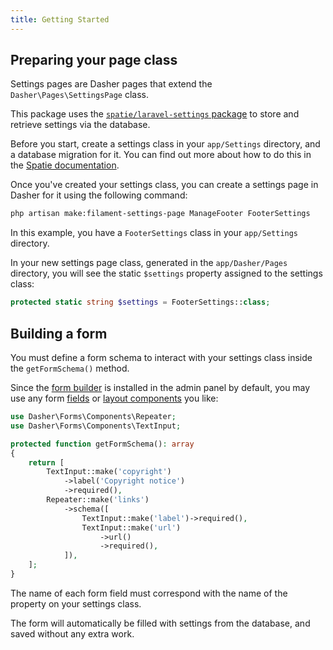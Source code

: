 ```yaml
---
title: Getting Started
---
```


## Preparing your page class

Settings pages are Dasher pages that extend the `Dasher\Pages\SettingsPage` class.

This package uses the [`spatie/laravel-settings` package](https://github.com/spatie/laravel-settings) to store and retrieve settings via the database.

Before you start, create a settings class in your `app/Settings` directory, and a database migration for it. You can find out more about how to do this in the [Spatie documentation](https://github.com/spatie/laravel-settings#usage).

Once you've created your settings class, you can create a settings page in Dasher for it using the following command:

```bash
php artisan make:filament-settings-page ManageFooter FooterSettings
```

In this example, you have a `FooterSettings` class in your `app/Settings` directory.

In your new settings page class, generated in the `app/Dasher/Pages` directory, you will see the static `$settings` property assigned to the settings class:

```php
protected static string $settings = FooterSettings::class;
```

## Building a form

You must define a form schema to interact with your settings class inside the `getFormSchema()` method.

Since the [form builder](/docs/forms) is installed in the admin panel by default, you may use any form [fields](/docs/forms/fields) or [layout components](/docs/forms/layout) you like:

```php
use Dasher\Forms\Components\Repeater;
use Dasher\Forms\Components\TextInput;

protected function getFormSchema(): array
{
    return [
        TextInput::make('copyright')
            ->label('Copyright notice')
            ->required(),
        Repeater::make('links')
            ->schema([
                TextInput::make('label')->required(),
                TextInput::make('url')
                    ->url()
                    ->required(),
            ]),
    ];
}
```

The name of each form field must correspond with the name of the property on your settings class.

The form will automatically be filled with settings from the database, and saved without any extra work.
